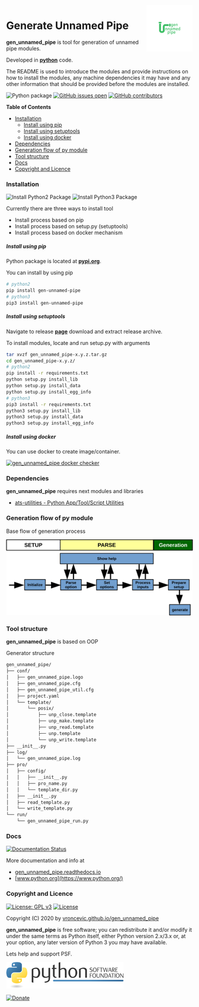 <img align="right" src="https://raw.githubusercontent.com/vroncevic/gen_unnamed_pipe/dev/docs/gen_unnamed_pipe_logo.png" width="25%">

# Generate Unnamed Pipe

**gen_unnamed_pipe** is tool for generation of unnamed pipe modules.

Developed in **[python](https://www.python.org/)** code.

The README is used to introduce the modules and provide instructions on
how to install the modules, any machine dependencies it may have and any
other information that should be provided before the modules are installed.

![Python package](https://github.com/vroncevic/gen_unnamed_pipe/workflows/Python%20package%20gen_unnamed_pipe/badge.svg?branch=master) [![GitHub issues open](https://img.shields.io/github/issues/vroncevic/gen_unnamed_pipe.svg)](https://github.com/vroncevic/gen_unnamed_pipe/issues) [![GitHub contributors](https://img.shields.io/github/contributors/vroncevic/gen_unnamed_pipe.svg)](https://github.com/vroncevic/gen_unnamed_pipe/graphs/contributors)

<!-- START doctoc generated TOC please keep comment here to allow auto update -->
<!-- DON'T EDIT THIS SECTION, INSTEAD RE-RUN doctoc TO UPDATE -->
**Table of Contents**

- [Installation](#installation)
    - [Install using pip](#install-using-pip)
    - [Install using setuptools](#install-using-setuptools)
    - [Install using docker](#install-using-docker)
- [Dependencies](#dependencies)
- [Generation flow of py module](#generation-flow-of-py-module)
- [Tool structure](#tool-structure)
- [Docs](#docs)
- [Copyright and Licence](#copyright-and-licence)

<!-- END doctoc generated TOC please keep comment here to allow auto update -->

### Installation

![Install Python2 Package](https://github.com/vroncevic/gen_unnamed_pipe/workflows/Install%20Python2%20Package%20gen_unnamed_pipe/badge.svg?branch=master) ![Install Python3 Package](https://github.com/vroncevic/gen_unnamed_pipe/workflows/Install%20Python3%20Package%20gen_unnamed_pipe/badge.svg?branch=master)

Currently there are three ways to install tool
* Install process based on pip
* Install process based on setup.py (setuptools)
* Install process based on docker mechanism

##### Install using pip

Python package is located at **[pypi.org](https://pypi.org/project/gen-unnamed-pipe/)**.

You can install by using pip

```bash
# python2
pip install gen-unnamed-pipe
# python3
pip3 install gen-unnamed-pipe
```

##### Install using setuptools

Navigate to release **[page](https://github.com/vroncevic/gen_unnamed_pipe/releases/)** download and extract release archive.

To install modules, locate and run setup.py with arguments

```bash
tar xvzf gen_unnamed_pipe-x.y.z.tar.gz
cd gen_unnamed_pipe-x.y.z/
# python2
pip install -r requirements.txt
python setup.py install_lib
python setup.py install_data
python setup.py install_egg_info
# python3
pip3 install -r requirements.txt
python3 setup.py install_lib
python3 setup.py install_data
python3 setup.py install_egg_info
```

##### Install using docker

You can use docker to create image/container.

[![gen_unnamed_pipe docker checker](https://github.com/vroncevic/gen_unnamed_pipe/workflows/gen_unnamed_pipe%20docker%20checker/badge.svg)](https://github.com/vroncevic/gen_unnamed_pipe/actions?query=workflow%3A%22gen_unnamed_pipe+docker+checker%22)

### Dependencies

**gen_unnamed_pipe** requires next modules and libraries

* [ats-utilities - Python App/Tool/Script Utilities](https://vroncevic.github.io/ats_utilities)

### Generation flow of py module

Base flow of generation process

![Generation flow](https://raw.githubusercontent.com/vroncevic/gen_unnamed_pipe/dev/docs/gen_unnamed_pipe_flow.png)

### Tool structure

**gen_unnamed_pipe** is based on OOP

Generator structure

```bash
gen_unnamed_pipe/
├── conf/
│   ├── gen_unnamed_pipe.logo
│   ├── gen_unnamed_pipe.cfg
│   ├── gen_unnamed_pipe_util.cfg
│   ├── project.yaml
│   └── template/
│       └── posix/
│           ├── unp_close.template
│           ├── unp_make.template
│           ├── unp_read.template
│           ├── unp.template
│           └── unp_write.template
├── __init__.py
├── log/
│   └── gen_unnamed_pipe.log
├── pro/
│   ├── config/
│   │   ├── __init__.py
│   │   ├── pro_name.py
│   │   └── template_dir.py
│   ├── __init__.py
│   ├── read_template.py
│   └── write_template.py
└── run/
    └── gen_unnamed_pipe_run.py
```

### Docs

[![Documentation Status](https://readthedocs.org/projects/gen_unnamed_pipe/badge/?version=latest)](https://gen_unnamed_pipe.readthedocs.io/projects/gen_unnamed_pipe/en/latest/?badge=latest)

More documentation and info at
* [gen_unnamed_pipe.readthedocs.io](https://gen_unnamed_pipe.readthedocs.io/en/latest/)
* [www.python.org](https://www.python.org/)

### Copyright and Licence

[![License: GPL v3](https://img.shields.io/badge/License-GPLv3-blue.svg)](https://www.gnu.org/licenses/gpl-3.0) [![License](https://img.shields.io/badge/License-Apache%202.0-blue.svg)](https://opensource.org/licenses/Apache-2.0)

Copyright (C) 2020 by [vroncevic.github.io/gen_unnamed_pipe](https://vroncevic.github.io/gen_unnamed_pipe)

**gen_unnamed_pipe** is free software; you can redistribute it and/or modify
it under the same terms as Python itself, either Python version 2.x/3.x or,
at your option, any later version of Python 3 you may have available.

Lets help and support PSF.

[![Python Software Foundation](https://raw.githubusercontent.com/vroncevic/gen_unnamed_pipe/dev/docs/psf-logo-alpha.png)](https://www.python.org/psf/)

[![Donate](https://www.paypalobjects.com/en_US/i/btn/btn_donateCC_LG.gif)](https://psfmember.org/index.php?q=civicrm/contribute/transact&reset=1&id=2)

